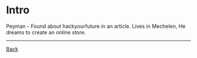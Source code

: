 # Intro

Peyman - Found about hackyourfuture in an article. Lives in Mechelen, He dreams to create an online store.

---

[Back](./README.md)
